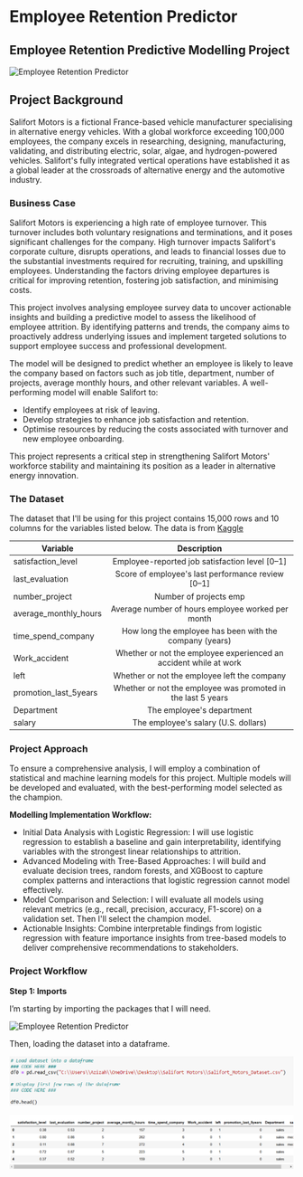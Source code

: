 # Employee Retention Predictor

## Employee Retention Predictive Modelling Project

![Employee Retention Predictor](assets/employee_photo.jpg)

## **Project Background** 

Salifort Motors is a fictional France-based vehicle manufacturer specialising in alternative energy vehicles. With a global workforce exceeding 100,000 employees, the company excels in researching, designing, manufacturing, validating, and distributing electric, solar, algae, and hydrogen-powered vehicles. Salifort's fully integrated vertical operations have established it as a global leader at the crossroads of alternative energy and the automotive industry.

### **Business Case**

Salifort Motors is experiencing a high rate of employee turnover. This turnover includes both voluntary resignations and terminations, and it poses significant challenges for the company. High turnover impacts Salifort's corporate culture, disrupts operations, and leads to financial losses due to the substantial investments required for recruiting, training, and upskilling employees. Understanding the factors driving employee departures is critical for improving retention, fostering job satisfaction, and minimising costs.

This project involves analysing employee survey data to uncover actionable insights and building a predictive model to assess the likelihood of employee attrition. By identifying patterns and trends, the company aims to proactively address underlying issues and implement targeted solutions to support employee success and professional development.

The model will be designed to predict whether an employee is likely to leave the company based on factors such as job title, department, number of projects, average monthly hours, and other relevant variables. A well-performing model will enable Salifort to:

- Identify employees at risk of leaving.
- Develop strategies to enhance job satisfaction and retention.
- Optimise resources by reducing the costs associated with turnover and new employee onboarding.

This project represents a critical step in strengthening Salifort Motors' workforce stability and maintaining its position as a leader in alternative energy innovation.

### **The Dataset**

The dataset that I'll be using for this project contains 15,000 rows and 10 columns for the variables listed below. The data is from [Kaggle](https://www.kaggle.com/datasets/mfaisalqureshi/hr-analytics-and-job-prediction/code)

| Variable                | Description                                                         |
| ----------------------- |:-------------------------------------------------------------------:|
| satisfaction_level      |  Employee-reported job satisfaction level [0–1]                     |
| last_evaluation         |  Score of employee's last performance review [0–1]                  |
| number_project          |  Number of projects emp                                             |
| average_monthly_hours   |  Average number of hours employee worked per month                  |
| time_spend_company      |  How long the employee has been with the company (years)            |
| Work_accident           |  Whether or not the employee experienced an accident while at work  |
| left                    |  Whether or not the employee left the company                       |
| promotion_last_5years   |  Whether or not the employee was promoted in the last 5 years       |
| Department              |  The employee's department                                          |
| salary                  |  The employee's salary (U.S. dollars)                               |

### **Project Approach**

To ensure a comprehensive analysis, I will employ a combination of statistical and machine learning models for this project. Multiple models will be developed and evaluated, with the best-performing model selected as the champion.

**Modelling Implementation Workflow:**

- Initial Data Analysis with Logistic Regression: I will use logistic regression to establish a baseline and gain interpretability, identifying variables with the strongest linear relationships to attrition.
- Advanced Modeling with Tree-Based Approaches: I will build and evaluate decision trees, random forests, and XGBoost to capture complex patterns and interactions that logistic regression cannot model effectively.
- Model Comparison and Selection: I will evaluate all models using relevant metrics (e.g., recall, precision, accuracy, F1-score) on a validation set. Then I'll select the champion model.
- Actionable Insights: Combine interpretable findings from logistic regression with feature importance insights from tree-based models to deliver comprehensive recommendations to stakeholders.

### **Project Workflow**

**Step 1: Imports**

I’m starting by importing the packages that I will need.

![Employee Retention Predictor](assets/inp_1.png)

Then, loading the dataset into a dataframe.

![Employee Retention Predictor](assets/inp_2.png)

![Employee Retention Predictor](assets/out_2.png)
